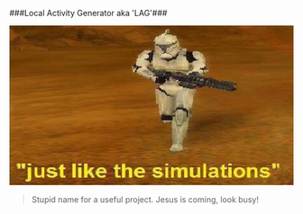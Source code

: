 ###Local Activity Generator aka 'LAG'###

![meme](/doc_asset/LAG.jpg)

> Stupid name for a useful project.
> Jesus is coming, look busy!
